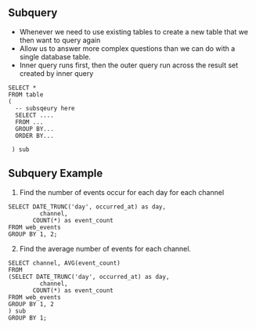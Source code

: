 ## Subquery
- Whenever we need to use existing tables to create a new table that we then want to query again
- Allow us to answer more complex questions than we can do with a single database table.
- Inner query runs first, then the outer query run across the result set created by inner query

```
SELECT *
FROM table
(
  -- subsqeury here
  SELECT ....
  FROM ...
  GROUP BY...
  ORDER BY... 
  
 ) sub
```

## Subquery Example
1. Find the number of events occur for each day for each channel
```
SELECT DATE_TRUNC('day', occurred_at) as day,
	     channel,
       COUNT(*) as event_count
FROM web_events
GROUP BY 1, 2;
```
2. Find the average number of events for each channel.
```
SELECT channel, AVG(event_count)
FROM
(SELECT DATE_TRUNC('day', occurred_at) as day,
	     channel,
       COUNT(*) as event_count
FROM web_events
GROUP BY 1, 2
) sub
GROUP BY 1;
```
